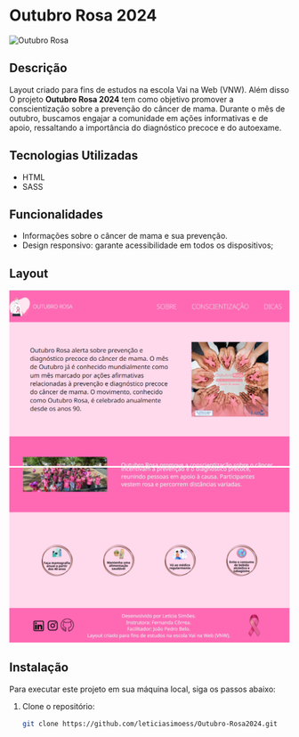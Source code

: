 # Outubro Rosa 2024

![Outubro Rosa](https://outubro-rosa2024.vercel.app/)

## Descrição
Layout criado para fins de estudos na escola Vai na Web (VNW). Além disso O projeto **Outubro Rosa 2024** tem como objetivo promover a conscientização sobre a prevenção do câncer de mama. Durante o mês de outubro, buscamos engajar a comunidade em ações informativas e de apoio, ressaltando a importância do diagnóstico precoce e do autoexame.

## Tecnologias Utilizadas

- HTML
- SASS

## Funcionalidades

- Informações sobre o câncer de mama e sua prevenção.
- Design responsivo: garante acessibilidade em todos os dispositivos;

## Layout 
![alt text](image-2.png)
![alt text](image-1.png)

## Instalação

Para executar este projeto em sua máquina local, siga os passos abaixo:

1. Clone o repositório:
   ```bash
   git clone https://github.com/leticiasimoess/Outubro-Rosa2024.git

